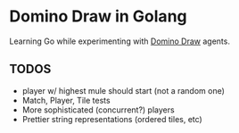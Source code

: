 # Domino Draw in Golang

Learning Go while experimenting with [Domino Draw](https://www.dominorules.com/draw) agents.

## TODOS
- player w/ highest mule should start (not a random one)
- Match, Player, Tile tests
- More sophisticated (concurrent?) players
- Prettier string representations (ordered tiles, etc)